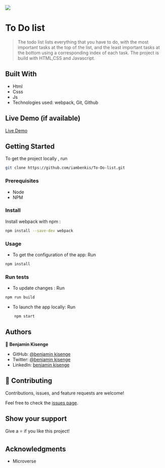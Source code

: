 ![](https://img.shields.io/badge/Microverse-blueviolet)

# To Do list

> The todo list lists everything that you have to do, with the most important tasks at the top of the list, and the least important tasks at the bottom using a corresponding index of each task. The project is build with HTML,CSS and Javascript.

## Built With

- Html
- Csss
- Js
- Technologies used: webpack, Git, Github

## Live Demo (if available)

[Live Demo](https://iambenkis.github.io/To-Do-list/dist/)

## Getting Started

To get the project locally , run
```bash
git clone https://github.com/iambenkis/To-Do-list.git
```

### Prerequisites

- Node
- NPM

### Install

Install webpack with npm :

```bash
npm install --save-dev webpack
```

### Usage

- To get the configuration of the app: Run
```bash
npm install
```

### Run tests

- To update changes : Run
```bash
npm run build
```
- To launch the app locally: Run
```bash
    npm start
```

## Authors

👤  **Benjamin Kisenge**

* GitHub: [@benjamin kisenge](https://github.com/iambenkis)
* Twitter: [@benjamin kisenge](https://twitter.com/iambenkis)
* LinkedIn: [benjamin kisenge](https://www.linkedin.com/in/ben-kisenge/)

## 🤝 Contributing

Contributions, issues, and feature requests are welcome!

Feel free to check the [issues page](https://github.com/iambenkis/To-Do-list/issues).

## Show your support

Give a ⭐️ if you like this project!

## Acknowledgments

- Microverse
